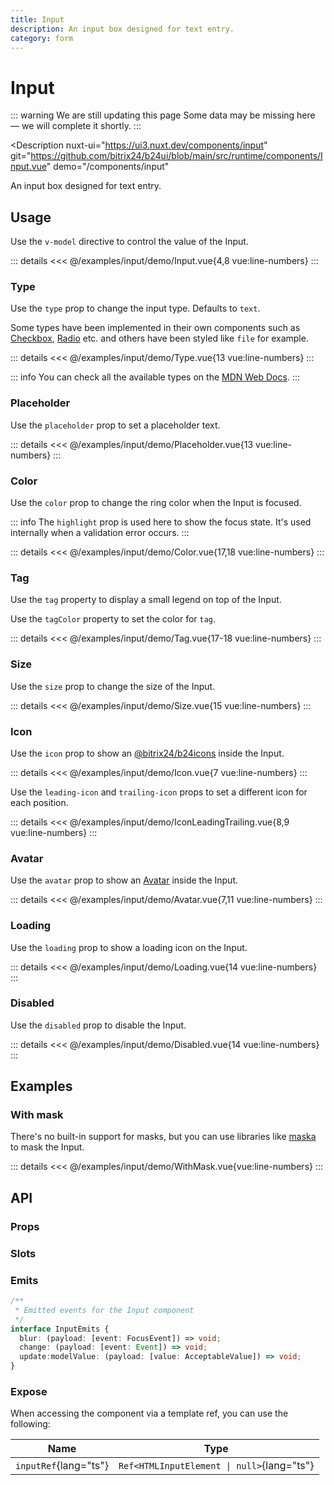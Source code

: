 ```yaml
---
title: Input
description: An input box designed for text entry.
category: form
---
```

<script setup>
import InputExample from '/examples/input/Input.vue';
import TypeExample from '/examples/input/Type.vue';
import PlaceholderExample from '/examples/input/Placeholder.vue';
import ColorExample from '/examples/input/Color.vue';
import TagExample from '/examples/input/Tag.vue';
import SizeExample from '/examples/input/Size.vue';
import IconExample from '/examples/input/Icon.vue';
import IconLeadingTrailingExample from '/examples/input/IconLeadingTrailing.vue';
import AvatarExample from '/examples/input/Avatar.vue';
import LoadingExample from '/examples/input/Loading.vue';
import DisabledExample from '/examples/input/Disabled.vue';
import WithMaskExample from '/examples/input/WithMask.vue';
</script>
# Input

::: warning We are still updating this page
Some data may be missing here — we will complete it shortly.
:::

<Description
  nuxt-ui="https://ui3.nuxt.dev/components/input"
  git="https://github.com/bitrix24/b24ui/blob/main/src/runtime/components/Input.vue"
  demo="/components/input"
>
  An input box designed for text entry.
</Description>

## Usage

Use the `v-model` directive to control the value of the Input.

<div class="lg:min-h-[160px]">
  <ClientOnly>
    <InputExample />
  </ClientOnly>
</div>

::: details
<<< @/examples/input/demo/Input.vue{4,8 vue:line-numbers}
:::

### Type

Use the `type` prop to change the input type. Defaults to `text`.

Some types have been implemented in their own components such as [Checkbox](/components/checkbox), [Radio](/components/radio-group) etc. and others have been styled like `file` for example.

<div class="lg:min-h-[275px]">
  <ClientOnly>
    <TypeExample />
  </ClientOnly>
</div>

::: details
<<< @/examples/input/demo/Type.vue{13 vue:line-numbers}
:::

::: info
You can check all the available types on the [MDN Web Docs](https://developer.mozilla.org/en-US/docs/Web/HTML/Element/input#input_types).
:::

### Placeholder

Use the `placeholder` prop to set a placeholder text.

<div class="lg:min-h-[275px]">
  <ClientOnly>
    <PlaceholderExample />
  </ClientOnly>
</div>

::: details
<<< @/examples/input/demo/Placeholder.vue{13 vue:line-numbers}
:::

### Color

Use the `color` prop to change the ring color when the Input is focused.

::: info
The `highlight` prop is used here to show the focus state. It's used internally when a validation error occurs.
:::

<div class="lg:min-h-[275px]">
  <ClientOnly>
    <ColorExample />
  </ClientOnly>
</div>

::: details
<<< @/examples/input/demo/Color.vue{17,18 vue:line-numbers}
:::

### Tag

Use the `tag` property to display a small legend on top of the Input.

Use the `tagColor` property to set the color for `tag`.

<div class="lg:min-h-[275px]">
  <ClientOnly>
    <TagExample />
  </ClientOnly>
</div>

::: details
<<< @/examples/input/demo/Tag.vue{17-18 vue:line-numbers}
:::

### Size

Use the `size` prop to change the size of the Input.

<div class="lg:min-h-[275px]">
  <ClientOnly>
    <SizeExample />
  </ClientOnly>
</div>

::: details
<<< @/examples/input/demo/Size.vue{15 vue:line-numbers}
:::

### Icon

Use the `icon` prop to show an [@bitrix24/b24icons](https://bitrix24.github.io/b24icons/guide/icons.html) inside the Input.

<div class="lg:min-h-[160px]">
  <ClientOnly>
    <IconExample />
  </ClientOnly>
</div>

::: details
<<< @/examples/input/demo/Icon.vue{7 vue:line-numbers}
:::

Use the `leading-icon` and `trailing-icon` props to set a different icon for each position.

<div class="lg:min-h-[160px]">
  <ClientOnly>
    <IconLeadingTrailingExample />
  </ClientOnly>
</div>

::: details
<<< @/examples/input/demo/IconLeadingTrailing.vue{8,9 vue:line-numbers}
:::

### Avatar

Use the `avatar` prop to show an [Avatar](/components/avatar) inside the Input.

<div class="lg:min-h-[160px]">
  <ClientOnly>
    <AvatarExample />
  </ClientOnly>
</div>

::: details
<<< @/examples/input/demo/Avatar.vue{7,11 vue:line-numbers}
:::

### Loading

Use the `loading` prop to show a loading icon on the Input.

<div class="lg:min-h-[275px]">
  <ClientOnly>
    <LoadingExample />
  </ClientOnly>
</div>

::: details
<<< @/examples/input/demo/Loading.vue{14 vue:line-numbers}
:::

### Disabled

Use the `disabled` prop to disable the Input.

<div class="lg:min-h-[275px]">
  <ClientOnly>
    <DisabledExample />
  </ClientOnly>
</div>

::: details
<<< @/examples/input/demo/Disabled.vue{14 vue:line-numbers}
:::

## Examples

### With mask

There's no built-in support for masks, but you can use libraries like [maska](https://github.com/beholdr/maska) to mask the Input.

<div class="lg:min-h-[160px]">
  <ClientOnly>
    <WithMaskExample />
  </ClientOnly>
</div>

::: details
<<< @/examples/input/demo/WithMask.vue{vue:line-numbers}
:::

## API

### Props

<ComponentProps component="Input" />

### Slots

<ComponentSlots component="Input" />

### Emits

```ts
/**
 * Emitted events for the Input component
 */
interface InputEmits {
  blur: (payload: [event: FocusEvent]) => void;
  change: (payload: [event: Event]) => void;
  update:modelValue: (payload: [value: AcceptableValue]) => void;
}
```

### Expose

When accessing the component via a template ref, you can use the following:

| Name                       | Type                                            |
|----------------------------|-------------------------------------------------|
| `inputRef`{lang="ts"} | `Ref<HTMLInputElement \| null>`{lang="ts"} |

